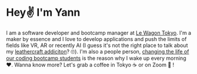 # Hey✌️ I'm Yann 

I am a software developer and bootcamp manager at [Le Wagon Tokyo](https://www.lewagon.com/tokyo). 
I'm a maker by essence and I love to develop applications and push the limits of fields like VR, AR or recently AI (I guess it's not the right place to talk about my [leathercraft addiciton](https://medium.com/@yann.and.the.machines/yann-and-the-machines-50540e9ec088)? 🙄). 
I'm also a people person, [changing the life of our coding bootcamp students](https://www.lewagon.com/blog/meet-our-team-yann) is the reason why I wake up every morning ❤️. 
Wanna know more? Let's grab a coffee in Tokyo ☕️ or on Zoom 🎥 !

